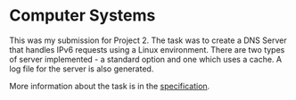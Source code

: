 # Computer Systems
This was my submission for Project 2. The task was to create a DNS Server that handles IPv6 requests using a Linux environment. There are two types of server implemented - a standard option and one which uses a cache. A log file for the server is also generated.

More information about the task is in the [specification](https://github.com/tharund11/comp30023-2/blob/main/project2.pdf).
